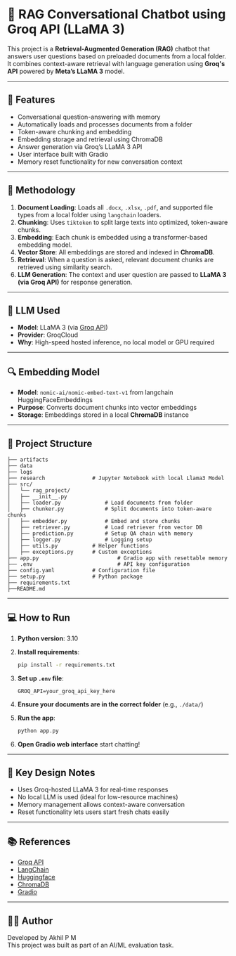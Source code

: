 # 🤖 RAG Conversational Chatbot using Groq API (LLaMA 3)

This project is a **Retrieval-Augmented Generation (RAG)** chatbot that answers user questions based on preloaded documents from a local folder. It combines context-aware retrieval with language generation using **Groq's API** powered by **Meta’s LLaMA 3** model.

---

## 🚀 Features

- Conversational question-answering with memory
- Automatically loads and processes documents from a folder
- Token-aware chunking and embedding
- Embedding storage and retrieval using ChromaDB
- Answer generation via Groq’s LLaMA 3 API
- User interface built with Gradio
- Memory reset functionality for new conversation context

---

## 🧪 Methodology

1. **Document Loading**: Loads all `.docx`, `.xlsx`, `.pdf`, and supported file types from a local folder using `langchain` loaders.
2. **Chunking**: Uses `tiktoken` to split large texts into optimized, token-aware chunks.
3. **Embedding**: Each chunk is embedded using a transformer-based embedding model.
4. **Vector Store**: All embeddings are stored and indexed in **ChromaDB**.
5. **Retrieval**: When a question is asked, relevant document chunks are retrieved using similarity search.
6. **LLM Generation**: The context and user question are passed to **LLaMA 3 (via Groq API)** for response generation.

---

## 🧠 LLM Used

- **Model**: LLaMA 3 (via [Groq API](https://console.groq.com/))
- **Provider**: GroqCloud
- **Why**: High-speed hosted inference, no local model or GPU required

---

## 🔍 Embedding Model

- **Model**: `nomic-ai/nomic-embed-text-v1` from langchain HuggingFaceEmbeddings
- **Purpose**: Converts document chunks into vector embeddings
- **Storage**: Embeddings stored in a local **ChromaDB** instance

---

## 📁 Project Structure

```
├── artifacts
├── data
├── logs
├── research 			   # Jupyter Notebook with local Llama3 Model
├── src/
│   └── rag_project/
│	├── __init__.py
│	├── loader.py              # Load documents from folder
│	├── chunker.py             # Split documents into token-aware chunks
│	├── embedder.py            # Embed and store chunks
│	├── retriever.py           # Load retriever from vector DB
│	├── prediction.py          # Setup QA chain with memory
│	├── logger.py              # Logging setup
│	├── utils.py 		   # Helper functions
│	├── exceptions.py 	   # Custom exceptions
├── app.py                         # Gradio app with resettable memory
├── .env                           # API key configuration
├── config.yaml			   # Configuration file
├── setup.py			   # Python package
├── requirements.txt
├──README.md
```

---

## 💻 How to Run

1. **Python version**: 3.10

2. **Install requirements**: 
   ```bash
   pip install -r requirements.txt
   ```

4. **Set up `.env` file**:
   ```
   GROQ_API=your_groq_api_key_here
   ```

5. **Ensure your documents are in the correct folder** (e.g., `./data/`)

6. **Run the app**:
   ```bash
   python app.py
   ```

5. **Open Gradio web interface** start chatting!

---

## 🧠 Key Design Notes

- Uses Groq-hosted LLaMA 3 for real-time responses
- No local LLM is used (ideal for low-resource machines)
- Memory management allows context-aware conversation
- Reset functionality lets users start fresh chats easily

---

## 📚 References

- [Groq API](https://console.groq.com/)
- [LangChain](https://docs.langchain.com/)
- [Huggingface](https://huggingface.co/docs)
- [ChromaDB](https://www.trychroma.com/)
- [Gradio](https://www.gradio.app/docs)

---

## 🧑‍💻 Author

Developed by Akhil P M  
This project was built as part of an AI/ML evaluation task.
